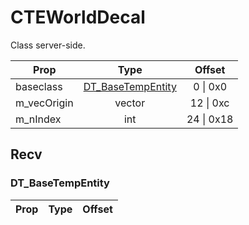 # CTEWorldDecal
Class server-side.

|Prop|Type|Offset|
|---|:-:|:-:|
|baseclass|[DT_BaseTempEntity](#DT_BaseTempEntity)|0 \| 0x0|
|m_vecOrigin|vector|12 \| 0xc|
|m_nIndex|int|24 \| 0x18|

## Recv

### DT_BaseTempEntity

|Prop|Type|Offset|
|---|:-:|:-:|
